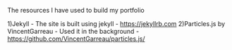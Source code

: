 The resources I have used to build my portfolio

1)Jekyll - The site is built using jekyll - https://jekyllrb.com
2)Particles.js by VincentGarreau - Used it in the background - https://github.com/VincentGarreau/particles.js/
